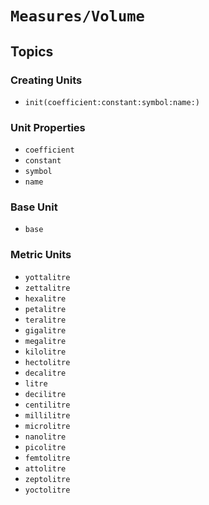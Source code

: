 # ``Measures/Volume``

## Topics

### Creating Units

- ``init(coefficient:constant:symbol:name:)``

### Unit Properties

- ``coefficient``
- ``constant``
- ``symbol``
- ``name``

### Base Unit

- ``base``

### Metric Units

- ``yottalitre``
- ``zettalitre``
- ``hexalitre``
- ``petalitre``
- ``teralitre``
- ``gigalitre``
- ``megalitre``
- ``kilolitre``
- ``hectolitre``
- ``decalitre``
- ``litre``
- ``decilitre``
- ``centilitre``
- ``millilitre``
- ``microlitre``
- ``nanolitre``
- ``picolitre``
- ``femtolitre``
- ``attolitre``
- ``zeptolitre``
- ``yoctolitre``
